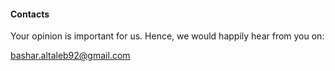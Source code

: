 #### Contacts

Your opinion is important for us. Hence, we would
happily hear from you on:

bashar.altaleb92@gmail.com
